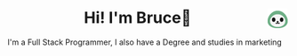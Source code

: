 

<h1 align="center"> 
        Hi! I'm Bruce👋
        <picture>
                <source media="(prefers-color-scheme: light)" srcset="github1.png">
                <source media="(prefers-color-scheme: dark)" srcset="github2.png">
                <img src="github2.png" alt="Original" align="right">
        </picture>
</h1>

<p>I'm a Full Stack Programmer, I also have a Degree and studies in marketing</p>
